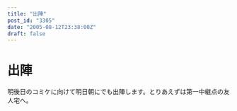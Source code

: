 ```yaml
---
title: "出陣"
post_id: "3305"
date: "2005-08-12T23:38:00Z"
draft: false
---
```


# 出陣

明後日のコミケに向けて明日朝にでも出陣します。とりあえずは第一中継点の友人宅へ。
